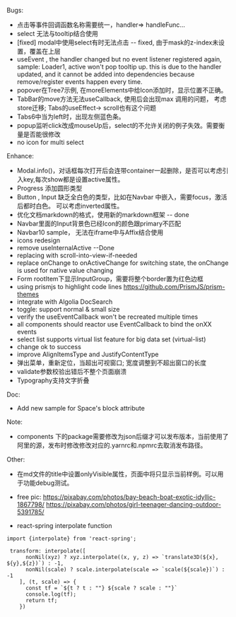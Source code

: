 Bugs:

- 点击等事件回调函数名称需要统一，handler=> handleFunc...
- select 无法与tooltip结合使用
- [fixed] modal中使用select有时无法点击 -- fixed, 由于mask的z-index未设置，覆盖在上层
- useEvent , the handler changed but no event listener registered again, sample: Loader1, active
  won't pop tooltip up. this is due to the handler updated, and it cannot be added into dependencies
  because remove/register events happen every time.
- popover在Tree7示例, 在moreElements中给Icon添加时，显示位置不正确。
- TabBar的move方法无法useCallback, 使用后会出现max 调用的问题， 考虑store迁移; Tabs的useEffect-> scroll也有这个问题
- Tabs6中当为left时，出现左侧蓝色条。
- popup监听click改成mouseUp后，select的不允许关闭的例子失效。需要衡量是否能很修改
- no icon for multi select 

Enhance:

- Modal.info()，对话框每次打开后会连带container一起删除，是否可以考虑引入key,每次show都是设置active属性。
- Progress 添加圆形类型
- Button , Input 缺乏全白色的类型，比如在Navbar 中嵌入，需要focus，激活后都时白色。 可以考虑inverted属性。
- 优化文档markdown的格式，使用新的markdown框架 -- done
- Navbar里面的Input背景色已经Icon的颜色跟primary不匹配
- Navbar10 sample， 无法在iframe中与Affix结合使用
- icons redesign
- remove useInternalActive  --Done
- replacing with scroll-into-view-if-needed
- replace onChange to onActiveChange for switching state, the onChange is used for native value
  changing
- Form rootItem下显示InputGroup，需要将整个border置为红色边框
- using prismjs to highlight code lines
  https://github.com/PrismJS/prism-themes
- integrate with Algolia DocSearch 
- toggle: support normal & small size
- verify the useEventCallback won't be recreated multiple times
- all components should reactor use EventCallback to bind the onXX events
- select list supports virtual list feature for big data set (virtual-list)
- change ok to success
- improve AlignItemsType and JustifyContentType
- 弹出菜单，重新定位，当超出可视窗口; 宽度调整到不超出窗口的长度
- validate参数校验出错后不整个页面崩溃
- Typography支持文字折叠

Doc:
- Add new sample for Space's block attribute

Note:
- components 下的package需要修改为json后缀才可以发布版本，当前使用了阿里的源，发布时修改修改对应的.yarnrc和.npmrc去取消发布路径。


Other:
- 在md文件的title中设置onlyVisible属性，页面中将只显示当前样例。可以用于功能debug测试。

- free pic: https://pixabay.com/photos/bay-beach-boat-exotic-idyllic-1867798/
  https://pixabay.com/photos/girl-teenager-dancing-outdoor-5391785/

* react-spring interpolate function    

```shell
import {interpolate} from 'react-spring';

 transform: interpolate([
      nonNil(xyz) ? xyz.interpolate((x, y, z) => `translate3D(${x}, ${y},${z})`) : -1,
      nonNil(scale) ? scale.interpolate(scale => `scale(${scale})`) : -1
    ], (t, scale) => {
      const tf = `${t ? t : ""} ${scale ? scale : ""}`
      console.log(tf);
      return tf;
    })
```
